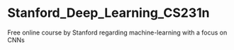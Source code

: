 # Stanford_Deep_Learning_CS231n
Free online course by Stanford regarding machine-learning with a focus on CNNs
